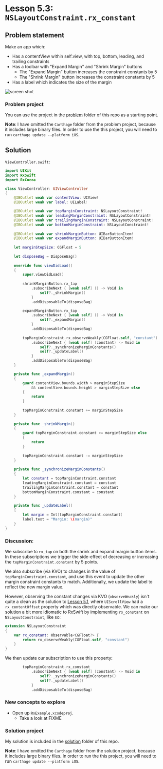 # Lesson 5.3: `NSLayoutConstraint.rx_constant`

## Problem statement

Make an app which:

* Has a contentView within self.view, with top, bottom, leading, and trailing constraints
* Has a toolbar with "Expand Margin" and "Shrink Margin" buttons
  * The "Expand Margin" button increases the constraint constants by 5
  * The "Shrink Margin" button increases the constraint constants by 5
* Has a label which indicates the size of the margin

![screen shot](https://raw.githubusercontent.com/pepaslabs/LearningRxSwift/master/lesson5.3_rx_constant/.media/Screen%20Shot%202015-11-28%20at%208.49.17%20PM.png)

### Problem project

You can use the project in the [problem](problem) folder of this repo as a starting point.

**Note**: I have omitted the `Carthage` folder from the problem project, because it includes large binary files.  In order to use the this project, you will need to run `carthage update --platform iOS`.

## Solution

`ViewController.swift`:

```swift
import UIKit
import RxSwift
import RxCocoa

class ViewController: UIViewController
{
    @IBOutlet weak var contentView: UIView!
    @IBOutlet weak var label: UILabel!

    @IBOutlet weak var topMarginConstraint: NSLayoutConstraint!
    @IBOutlet weak var leadingMarginConstraint: NSLayoutConstraint!
    @IBOutlet weak var trailingMarginConstraint: NSLayoutConstraint!
    @IBOutlet weak var bottomMarginConstraint: NSLayoutConstraint!
    
    @IBOutlet weak var shrinkMarginButton: UIBarButtonItem!
    @IBOutlet weak var expandMarginButton: UIBarButtonItem!
    
    let marginStepSize: CGFloat = 5
    
    let disposeBag = DisposeBag()
    
    override func viewDidLoad()
    {
        super.viewDidLoad()
        
        shrinkMarginButton.rx_tap
            .subscribeNext { [weak self] () -> Void in
                self?._shrinkMargin()
            }
            .addDisposableTo(disposeBag)

        expandMarginButton.rx_tap
            .subscribeNext { [weak self] () -> Void in
                self?._expandMargin()
            }
            .addDisposableTo(disposeBag)
        
        topMarginConstraint.rx_observeWeakly(CGFloat.self, "constant")
            .subscribeNext { [weak self] (constant) -> Void in
                self?._synchronizeMarginConstants()
                self?._updateLabel()
            }
            .addDisposableTo(disposeBag)
    }

    private func _expandMargin()
    {
        guard contentView.bounds.width > marginStepSize
            && contentView.bounds.height > marginStepSize else
        {
            return
        }
        
        topMarginConstraint.constant += marginStepSize
    }
    
    private func _shrinkMargin()
    {
        guard topMarginConstraint.constant >= marginStepSize else
        {
            return
        }
        
        topMarginConstraint.constant -= marginStepSize
    }
    
    private func _synchronizeMarginConstants()
    {
        let constant = topMarginConstraint.constant
        leadingMarginConstraint.constant = constant
        trailingMarginConstraint.constant = constant
        bottomMarginConstraint.constant = constant
    }
    
    private func _updateLabel()
    {
        let margin = Int(topMarginConstraint.constant)
        label.text = "Margin: \(margin)"
    }
}
```

### Discussion:

We subscribe to `rx_tap` on both the shrink and expand margin button items.  In these subscriptions we trigger the side-effect of decreasing or increasing the `topMarginConstraint.constant` by 5 points.

We also subscribe (via KVO) to changes in the value of `topMarginConstraint.constant`, and use this event to update the other margin constraint constants to match.  Additionally, we update the label to reflect the new margin value.

However, observing the constant changes via KVO (`observeWeakly`) isn't quite a clean as the solution to [Lesson 5.1](../lesson5.1_uiscrollview_rxcontentOffset), where `UIScrollView` had a `rx_contentOffset` property which was directly observable.  We can make our solution a bit more idiomatic to RxSwift by implementing `rx_constant` on `NSLayoutConstraint`, like so:

```swift
extension NSLayoutConstraint
{
    var rx_constant: Observable<CGFloat?> {
        return rx_observeWeakly(CGFloat.self, "constant")
    }
}
```

We then update our subscription to use this property:

```swift
        topMarginConstraint.rx_constant
            .subscribeNext { [weak self] (constant) -> Void in
                self?._synchronizeMarginConstants()
                self?._updateLabel()
            }
            .addDisposableTo(disposeBag)
```

### New concepts to explore

* Open up `RxExample.xcodeproj`.
  * Take a look at FIXME

### Solution project

My solution is included in the [solution](solution) folder of this repo.

**Note**: I have omitted the `Carthage` folder from the solution project, because it includes large binary files.  In order to run the this project, you will need to run `carthage update --platform iOS`.


